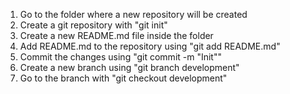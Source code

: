 1. Go to the folder where a new repository will be created
2. Create a git repository with "git init"
3. Create a new README.md file inside the folder
4. Add README.md to the repository using "git add README.md"
5. Commit the changes using "git commit -m "Init""
6. Create a new branch using "git branch development"
7. Go to the branch with "git checkout development"